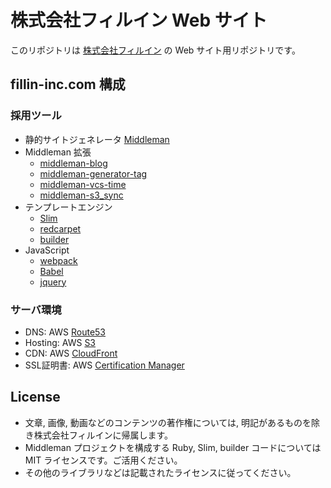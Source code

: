 # 株式会社フィルイン Web サイト

このリポジトリは [株式会社フィルイン](https://www.fillin-inc.com) の Web サイト用リポジトリです。

## fillin-inc.com 構成

### 採用ツール

- 静的サイトジェネレータ [Middleman](https://middlemanapp.com/jp/)
- Middleman 拡張
    - [middleman-blog](https://github.com/middleman/middleman-blog)
    - [middleman-generator-tag](https://github.com/yterajima/middleman-generator-tag)
    - [middleman-vcs-time](https://github.com/AndrewKvalheim/middleman-vcs-time)
    - [middleman-s3_sync](https://github.com/fredjean/middleman-s3_sync)
- テンプレートエンジン 
    - [Slim](http://slim-lang.com/)
    - [redcarpet](https://github.com/vmg/redcarpet)
    - [builder](https://github.com/jimweirich/builder)
- JavaScript
    - [webpack](https://webpack.github.io/)
    - [Babel](https://babeljs.io/)
    - [jquery](https://jquery.com/)

### サーバ環境

- DNS: AWS [Route53](https://aws.amazon.com/jp/route53/)
- Hosting: AWS [S3](https://aws.amazon.com/jp/s3/)
- CDN: AWS [CloudFront](https://aws.amazon.com/jp/cloudfront/)
- SSL証明書: AWS [Certification Manager](https://aws.amazon.com/jp/certificate-manager/)

## License

- 文章, 画像, 動画などのコンテンツの著作権については, 明記があるものを除き株式会社フィルインに帰属します。
- Middleman プロジェクトを構成する Ruby, Slim, builder コードについては MIT ライセンスです。ご活用ください。
- その他のライブラリなどは記載されたライセンスに従ってください。
